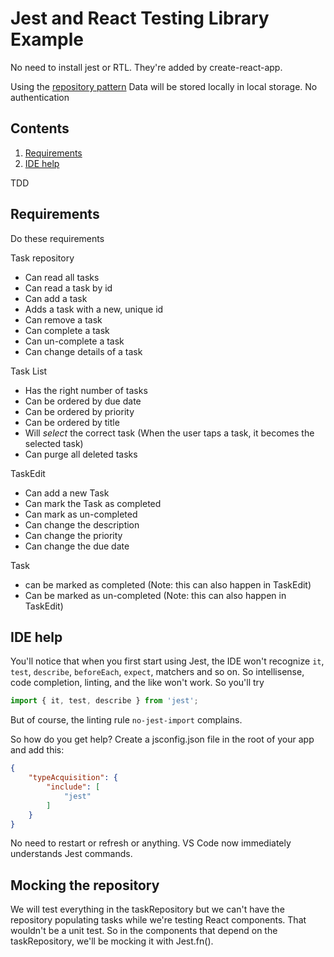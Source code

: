 # Jest and React Testing Library Example

No need to install jest or RTL. They're added by create-react-app.

Using the [repository pattern]()
Data will be stored locally in local storage. 
No authentication

## Contents
1. [Requirements](#requirements)
1. [IDE help](#ide_help)

TDD

## Requirements
Do these requirements

Task repository
- Can read all tasks
- Can read a task by id
- Can add a task
- Adds a task with a new, unique id
- Can remove a task
- Can complete a task
- Can un-complete a task
- Can change details of a task

Task List
- Has the right number of tasks
- Can be ordered by due date
- Can be ordered by priority
- Can be ordered by title
- Will _select_ the correct task (When the user taps a task, it becomes the selected task)
- Can purge all deleted tasks

TaskEdit
- Can add a new Task
- Can mark the Task as completed
- Can mark as un-completed
- Can change the description
- Can change the priority
- Can change the due date

Task
- can be marked as completed (Note: this can also happen in TaskEdit)
- Can be marked as un-completed (Note: this can also happen in TaskEdit)

## IDE help
You'll notice that when you first start using Jest, the IDE won't recognize `it`, `test`, `describe`, `beforeEach`, `expect`, matchers and so on. So intellisense, code completion, linting, and the like won't work. So you'll try 
```javascript
import { it, test, describe } from 'jest';
```
But of course, the linting rule `no-jest-import` complains.

So how do you get help? Create a jsconfig.json file in the root of your app and add this:
```json
{
    "typeAcquisition": {
        "include": [
            "jest"
        ]
    }
}
```
No need to restart or refresh or anything. VS Code now immediately understands Jest commands.

## Mocking the repository
We will test everything in the taskRepository but we can't have the repository populating tasks while we're testing React components. That wouldn't be a unit test. So in the components that depend on the taskRepository, we'll be mocking it with Jest.fn().
```JavaScript

```

